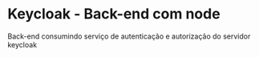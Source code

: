 # Keycloak - Back-end com node

Back-end consumindo serviço de autenticação e autorização do servidor keycloak